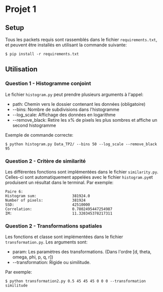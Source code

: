 # Projet 1

## Setup

Tous les packets requis sont rassemblés dans le fichier `requirements.txt`, et peuvent être installés en utilisant la commande suivante:

```
$ pip install -r requirements.txt
```

## Utilisation

### Question 1 - Histogramme conjoint

Le fichier `histogram.py` peut prendre plusieurs arguments à l'appel:
* path: Chemin vers le dossier contenant les données (obligatoire)
* --bins: Nombre de subdivisions dans l'histogramme
* --log_scale: Affichage des données en logarithme
* --remove_black: Retire les x% de pixels les plus sombres et affiche un second histogramme

Exemple de commande correcte:

```
$ python histogram.py Data_TP2/ --bins 50 --log_scale --remove_black 95
```

### Question 2 - Critère de similarité

Les différentes fonctions sont implémentées dans le fichier `similarity.py`. Celles-ci sont automatiquement appelées avec le fichier `histogram.py`et produisent un résultat dans le terminal. Par exemple:

````
Paire 6:
Histogram sum:                381924.0
Number of pixels:             381924
SSD:                          42510000
Correlation:                  0.7802495447254987
IM:                           11.320345378217311
````
### Question 2 - Transformations spatiales

Les fonctions et classe sont implémentées dans le fichier `transformation.py`. Les arguments sont:
* param: Les paramètres des transformations. (Dans l'ordre [d, theta, omega, phi, p, q, r])
* --transformation: Rigide ou similitude.

Par exemple:
````
$ python transformation2.py 0.5 45 45 45 0 0 0 --transformation similitude
````
